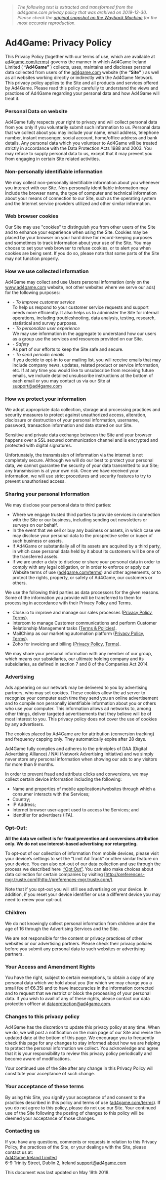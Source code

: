 > *The following text is extracted and transformed from the ad4game.com privacy policy that was archived on 2019-12-30. Please check the [original snapshot on the Wayback Machine](https://web.archive.org/web/20191230235049id_/https%3A//ad4game.com/privacy) for the most accurate reproduction.*

# Ad4Game: Privacy Policy

This Privacy Policy (together with our terms of use, which are available at [ad4game.com/terms](https://web.archive.org/terms)) governs the manner in which Ad4Game Ireland Limited ( **“Ad4Game”** ) collects, uses, maintains and discloses personal data collected from users of the [ad4game.com](https://ad4game.com/) website (the **“Site”** ) as well as all websites working directly or indirectly with the Ad4Game Network. This privacy policy applies to the Site and all products and services offered by Ad4Game. Please read this policy carefully to understand the views and practices of Ad4Game regarding your personal data and how Ad4Game will treat it. 

### Personal Data on website

Ad4Game fully respects your right to privacy and will collect personal data from you only if you voluntarily submit such information to us. Personal data that we collect about you may include your name, email address, telephone number, instant messenger, social account, home/office address and bank details. Any personal data which you volunteer to Ad4Game will be treated strictly in accordance with the Data Protection Acts 1988 and 2003. You may refuse to supply personal data to us, except that it may prevent you from engaging in certain Site related activities. 

### Non-personally identifiable information

We may collect non-personally identifiable information about you whenever you interact with our Site. Non-personally identifiable information may include the browser name, the type of computer and technical information about your means of connection to our Site, such as the operating system and the Internet service providers utilized and other similar information. 

### Web browser cookies

Our Site may use "cookies" to distinguish you from other users of the Site and to enhance your experience when using the Site. Cookies may be placed by your browser on your hard drive for record-keeping purposes and sometimes to track information about your use of the Site. You may choose to set your web browser to refuse cookies, or to alert you when cookies are being sent. If you do so, please note that some parts of the Site may not function properly. 

### How we use collected information

Ad4Game may collect and use Users personal information (only on the www.ad4game.com website, not other websites where we serve our ads) for the following purposes: 

  * _\- To improve customer service_  
To help us respond to your customer service requests and support needs more efficiently. It also helps us to administer the Site for internal operations, including troubleshooting, data analysis, testing, research, statistical and survey purposes. 
  * _\- To personalize user experience_  
We may use information in the aggregate to understand how our users as a group use the services and resources provided on our Site. 
  * _\- Safety_  
As part of our efforts to keep the Site safe and secure. 
  * _\- To send periodic emails_  
If you decide to opt-in to our mailing list, you will receive emails that may include company news, updates, related product or service information, etc. If at any time you would like to unsubscribe from receiving future emails, we include detailed unsubscribe instructions at the bottom of each email or you may contact us via our Site at [support@ad4game.com](mailto:support@ad4game.com)

  


### How we protect your information

We adopt appropriate data collection, storage and processing practices and security measures to protect against unauthorized access, alteration, disclosure or destruction of your personal information, username, password, transaction information and data stored on our Site. 

Sensitive and private data exchange between the Site and your browser happens over a SSL secured communication channel and is encrypted and protected with digital signatures. 

Unfortunately, the transmission of information via the internet is not completely secure. Although we will do our best to protect your personal data, we cannot guarantee the security of your data transmitted to our Site; any transmission is at your own risk. Once we have received your information, we will use strict procedures and security features to try to prevent unauthorised access. 

### Sharing your personal information

We may disclose your personal data to third parties:

  * Where we engage trusted third parties to provide services in connection with the Site or our business, including sending out newsletters or surveys on our behalf. 
  * In the event that we sell or buy any business or assets, in which case we may disclose your personal data to the prospective seller or buyer of such business or assets. 
  * If Ad4Game or substantially all of its assets are acquired by a third party, in which case personal data held by it about its customers will be one of the transferred assets. 
  * If we are under a duty to disclose or share your personal data in order to comply with any legal obligation, or in order to enforce or apply our Website terms of use ([ad4game.com/terms](https://web.archive.org/terms)) and other agreements, or to protect the rights, property, or safety of Ad4Game, our customers or others. 



We use the following third parties as data processors for the given reasons. Some of the information you provide will be transferred to them for processing in accordance with their Privacy Policy and Terms. 

  * Close.io to improve and manage our sales processes ([Privacy Policy](https://www.iubenda.com/privacy-policy/87166246), [Terms](https://close.io/tos/)).
  * Intercom to manage Customer communications and perform Customer Relationship Management tasks ([Terms & Policies](https://www.intercom.com/terms-and-policies)).
  * MailChimp as our marketing automation platform ([Privacy Policy](https://mailchimp.com/legal/privacy/), [Terms](https://mailchimp.com/legal/terms/)).
  * Zoho for invoicing and billing ([Privacy Policy](https://www.zoho.com/privacy.html), [Terms](https://www.zoho.com/terms.html)).



We may share your personal information with any member of our group, which means our subsidiaries, our ultimate holding company and its subsidiaries, as defined in section 7 and 8 of the Companies Act 2014. 

### Advertising

Ads appearing on our network may be delivered to you by advertising partners, who may set cookies. These cookies allow the ad server to recognize your computer each time they send you an online advertisement and to compile non personally identifiable information about you or others who use your computer. This information allows ad networks to, among other things, deliver targeted advertisements that they believe will be of most interest to you. This privacy policy does not cover the use of cookies by any advertisers. 

The cookies placed by Ad4Game are for attribution (conversion tracking) and frequency capping only. They automatically expire after 28 days. 

Ad4Game fully complies and adheres to the principles of DAA (Digital Advertising Alliance) / NAI (Network Advertising Initiative) and we simply never store any personal information when showing our ads to any visitors for more than 9 months. 

In order to prevent fraud and attribute clicks and conversions, we may collect certain device information including the following: 

  * Name and properties of mobile applications/websites through which a consumer interacts with the Services; 
  * Country;
  * IP Address;
  * Internet browser user-agent used to access the Services; and
  * Identifier for advertisers (IFA).



### Opt-Out:

**All the data we collect is for fraud prevention and conversions attribution only. We do not use interest-based advertising nor retargeting.**

To opt-out of our collection of information from mobile devices, please visit your device’s settings to set the “Limit Ad Track” or other similar feature on your device. You can also opt-out of our data collection and use through the process we described here  [ “Opt Out”](https://ads.ad4game.com/www/delivery/fc.php?ct=1&script=optOut:opt&key=buTumpozI0l1&out=1&response=redirect&redirect_url=https%3A%2F%2Fad4game.com%2Fopt-out%2Fsuccess). You can also make choices about data collection for certain companies by visiting [http://preferences-mgr.truste.com](http://preferences-mgr.truste.com/). 

Note that if you opt-out you will still see advertising on your device. In addition, if you reset your device identifier or use a different device you may need to renew your opt-out. 

### Children

We do not knowingly collect personal information from children under the age of 16 through the Advertising Services and the Site. 

We are not responsible for the content or privacy practices of other websites or our advertising partners. Please check their privacy policies before you submit any personal data to such websites or advertising partners. 

### Your Access and Amendment Rights

You have the right, subject to certain exemptions, to obtain a copy of any personal data which we hold about you (for which we may charge you a small fee of €6.35) and to have inaccuracies in the information corrected and to request that we restrict or block the processing of your personal data. If you wish to avail of any of these rights, please contact our data protection officer at [dataprotection@ad4game.com](mailto:dataprotection@ad4game.com). 

### Changes to this privacy policy

Ad4Game has the discretion to update this privacy policy at any time. When we do, we will post a notification on the main page of our Site and revise the updated date at the bottom of this page. We encourage you to frequently check this page for any changes to stay informed about how we are helping to protect the personal information we collect. You acknowledge and agree that it is your responsibility to review this privacy policy periodically and become aware of modifications. 

Your continued use of the Site after any change in this Privacy Policy will constitute your acceptance of such change. 

### Your acceptance of these terms

By using this Site, you signify your acceptance of and consent to the practices described in this policy and terms of use ([ad4game.com/terms](https://web.archive.org/terms)). If you do not agree to this policy, please do not use our Site. Your continued use of the Site following the posting of changes to this policy will be deemed your acceptance of those changes. 

### Contacting us

If you have any questions, comments or requests in relation to this Privacy Policy, the practices of the Site, or your dealings with the Site, please contact us at:  
[Ad4Game Ireland Limited](https://ad4game.com/)  
6-9 Trinity Street, Dublin 2, Ireland support@ad4game.com

This document was last updated on May 18th 2018. 
